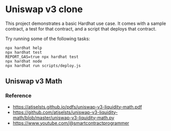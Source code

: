 # Uniswap v3 clone

This project demonstrates a basic Hardhat use case. It comes with a sample contract, a test for that contract, and a script that deploys that contract.

Try running some of the following tasks:

```shell
npx hardhat help
npx hardhat test
REPORT_GAS=true npx hardhat test
npx hardhat node
npx hardhat run scripts/deploy.js
```

## Uniswap v3 Math
### Reference
  * https://atiselsts.github.io/pdfs/uniswap-v3-liquidity-math.pdf
  * https://github.com/atiselsts/uniswap-v3-liquidity-math/blob/master/uniswap-v3-liquidity-math.py
  * https://www.youtube.com/@smartcontractprogrammer